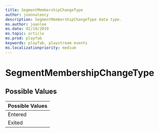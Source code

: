 ```yaml
---
title: SegmentMembershipChangeType
author: joannaleecy
description: SegmentMembershipChangeType data type.
ms.author: joanlee
ms.date: 02/19/2019
ms.topic: article
ms.prod: playfab
keywords: playfab, playstream events
ms.localizationpriority: medium
---
```


# SegmentMembershipChangeType

## Possible Values

|Possible Values|
| :--------------------|
|Entered|
|Exited|
